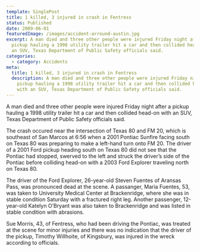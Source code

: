 ```yaml
---
template: SinglePost
title: 1 killed, 3 injured in crash in Fentress
status: Published
date: 2009-06-01
featuredImage: /images/accident-arround-austin.jpg
excerpt: A man died and three other people were injured Friday night after a
  pickup hauling a 1998 utility trailer hit a car and then collided head-on with
  an SUV, Texas Department of Public Safety officials said.
categories:
  - category: Accidents
meta:
  title: 1 killed, 3 injured in crash in Fentress
  description: A man died and three other people were injured Friday night after a
    pickup hauling a 1998 utility trailer hit a car and then collided head-on
    with an SUV, Texas Department of Public Safety officials said.
---
```

<!--StartFragment-->

A man died and three other people were injured Friday night after a pickup hauling a 1998 utility trailer hit a car and then collided head-on with an SUV, Texas Department of Public Safety officials said.

The crash occured near the intersection of Texas 80 and FM 20, which is southeast of San Marcos at 6:56 when a 2001 Pontiac Sunfire facing south on Texas 80 was preparing to make a left-hand turn onto FM 20. The driver of a 2001 Ford pickup heading south on Texas 80 did not see that the Pontiac had stopped, swerved to the left and struck the driver’s side of the Pontiac before colliding head-on with a 2003 Ford Explorer traveling north on Texas 80.

The driver of the Ford Explorer, 26-year-old Steven Fuentes of Aransas Pass, was pronounced dead at the scene. A passanger, Maria Fuentes, 53, was taken to University Medical Center at Brackenridge, where she was in stable condition Saturday with a fractured right leg. Another passenger, 12-year-old Katelyn O’Bryant was also taken to Brackenridge and was listed in stable condition with abrasions.

Sue Morris, 43, of Fentress, who had been driving the Pontiac, was treated at the scene for minor injuries and there was no indication that the driver of the pickup, Timothy Willhoite, of Kingsbury, was injured in the wreck according to officials.

<!--EndFragment-->
